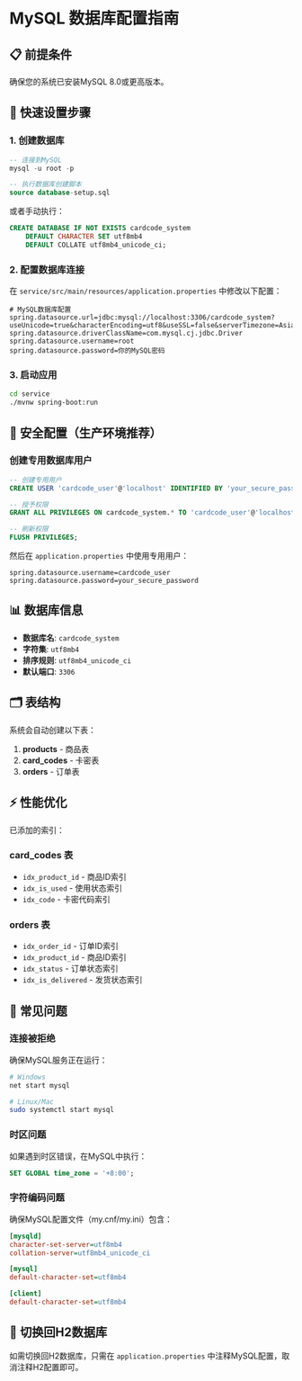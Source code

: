 # MySQL 数据库配置指南

## 📋 前提条件

确保您的系统已安装MySQL 8.0或更高版本。

## 🚀 快速设置步骤

### 1. 创建数据库

```sql
-- 连接到MySQL
mysql -u root -p

-- 执行数据库创建脚本
source database-setup.sql
```

或者手动执行：

```sql
CREATE DATABASE IF NOT EXISTS cardcode_system 
    DEFAULT CHARACTER SET utf8mb4 
    DEFAULT COLLATE utf8mb4_unicode_ci;
```

### 2. 配置数据库连接

在 `service/src/main/resources/application.properties` 中修改以下配置：

```properties
# MySQL数据库配置
spring.datasource.url=jdbc:mysql://localhost:3306/cardcode_system?useUnicode=true&characterEncoding=utf8&useSSL=false&serverTimezone=Asia/Shanghai&allowPublicKeyRetrieval=true
spring.datasource.driverClassName=com.mysql.cj.jdbc.Driver
spring.datasource.username=root
spring.datasource.password=你的MySQL密码
```

### 3. 启动应用

```bash
cd service
./mvnw spring-boot:run
```

## 🔐 安全配置（生产环境推荐）

### 创建专用数据库用户

```sql
-- 创建专用用户
CREATE USER 'cardcode_user'@'localhost' IDENTIFIED BY 'your_secure_password';

-- 授予权限
GRANT ALL PRIVILEGES ON cardcode_system.* TO 'cardcode_user'@'localhost';

-- 刷新权限
FLUSH PRIVILEGES;
```

然后在 `application.properties` 中使用专用用户：

```properties
spring.datasource.username=cardcode_user
spring.datasource.password=your_secure_password
```

## 📊 数据库信息

- **数据库名**: `cardcode_system`
- **字符集**: `utf8mb4`
- **排序规则**: `utf8mb4_unicode_ci`
- **默认端口**: `3306`

## 🗂️ 表结构

系统会自动创建以下表：

1. **products** - 商品表
2. **card_codes** - 卡密表
3. **orders** - 订单表

## ⚡ 性能优化

已添加的索引：

### card_codes 表
- `idx_product_id` - 商品ID索引
- `idx_is_used` - 使用状态索引
- `idx_code` - 卡密代码索引

### orders 表
- `idx_order_id` - 订单ID索引
- `idx_product_id` - 商品ID索引
- `idx_status` - 订单状态索引
- `idx_is_delivered` - 发货状态索引

## 🔧 常见问题

### 连接被拒绝
确保MySQL服务正在运行：
```bash
# Windows
net start mysql

# Linux/Mac
sudo systemctl start mysql
```

### 时区问题
如果遇到时区错误，在MySQL中执行：
```sql
SET GLOBAL time_zone = '+8:00';
```

### 字符编码问题
确保MySQL配置文件（my.cnf/my.ini）包含：
```ini
[mysqld]
character-set-server=utf8mb4
collation-server=utf8mb4_unicode_ci

[mysql]
default-character-set=utf8mb4

[client]
default-character-set=utf8mb4
```

## 🔄 切换回H2数据库

如需切换回H2数据库，只需在 `application.properties` 中注释MySQL配置，取消注释H2配置即可。 